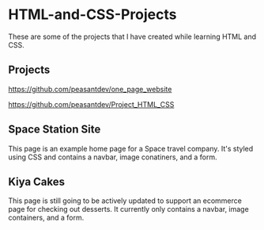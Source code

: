 # HTML-and-CSS-Projects
 These are some of the projects that I have created while learning HTML and CSS.
 
 ## Projects
 
 https://github.com/peasantdev/one_page_website
 
 https://github.com/peasantdev/Project_HTML_CSS

## Space Station Site
This page is an example home page for a Space travel company. It's styled using CSS and contains a navbar, image conatiners, and a form.

## Kiya Cakes
This page is still going to be actively updated to support an ecommerce page for checking out desserts. It currently only contains a navbar, image containers, and a form.
